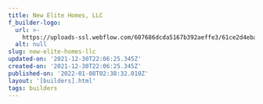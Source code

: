 ```yaml
---
title: New Elite Homes, LLC
f_builder-logo:
  url: >-
    https://uploads-ssl.webflow.com/607686dcda5167b392aeffe3/61ce2d4eba5ed788364cc882_new%20elite%20homes.jpg
  alt: null
slug: new-elite-homes-llc
updated-on: '2021-12-30T22:06:25.345Z'
created-on: '2021-12-30T22:06:25.345Z'
published-on: '2022-01-08T02:38:32.010Z'
layout: '[builders].html'
tags: builders
---
```



